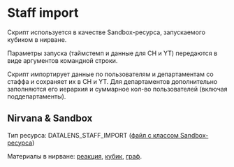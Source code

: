 # Staff import

Скрипт используется в качестве Sandbox-ресурса, запускаемого кубиком в нирване.

Параметры запуска (таймстемп и данные для CH и YT) передаются в виде аргументов командной строки.

Скрипт импортирует данные по пользователям и департаментам со стаффа и сохраняет их в CH и YT. Для департаментов дополнительно заполняются его иерархия и суммарное кол-во пользователей (включая поддепартаменты).

## Nirvana & Sandbox

Тип ресурса: DATALENS_STAFF_IMPORT ([файл с классом Sandbox-ресурса](https://arcanum.yandex-team.ru/arc_vcs/sandbox/projects/datalens/resources/__init__.py))

Материалы в нирване: [реакция](https://nirvana.yandex-team.ru/browse?selected=18155966), [кубик](https://nirvana.yandex-team.ru/operation/b8204fc3-3f52-4e93-b464-b501e7cec29e), [граф](https://nirvana.yandex-team.ru/flow/d0b139a0-82e9-4b90-8c8b-fef3813a03f1/f341c2d1-e715-4f0b-b403-5b653f1b5afc/graph).
